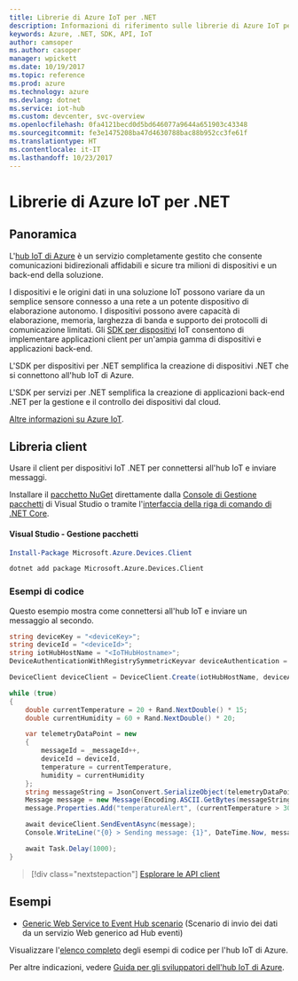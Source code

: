 ```yaml
---
title: Librerie di Azure IoT per .NET
description: Informazioni di riferimento sulle librerie di Azure IoT per .NET
keywords: Azure, .NET, SDK, API, IoT
author: camsoper
ms.author: casoper
manager: wpickett
ms.date: 10/19/2017
ms.topic: reference
ms.prod: azure
ms.technology: azure
ms.devlang: dotnet
ms.service: iot-hub
ms.custom: devcenter, svc-overview
ms.openlocfilehash: 0fa4121becd0d5bd646077a9644a651903c43348
ms.sourcegitcommit: fe3e1475208ba47d4630788bac88b952cc3fe61f
ms.translationtype: HT
ms.contentlocale: it-IT
ms.lasthandoff: 10/23/2017
---
```

# <a name="azure-iot-libraries-for-net"></a>Librerie di Azure IoT per .NET

## <a name="overview"></a>Panoramica

L'[hub IoT di Azure](https://azure.microsoft.com/services/iot-hub/) è un servizio completamente gestito che consente comunicazioni bidirezionali affidabili e sicure tra milioni di dispositivi e un back-end della soluzione.

I dispositivi e le origini dati in una soluzione IoT possono variare da un semplice sensore connesso a una rete a un potente dispositivo di elaborazione autonomo. I dispositivi possono avere capacità di elaborazione, memoria, larghezza di banda e supporto dei protocolli di comunicazione limitati. Gli [SDK per dispositivi](https://docs.microsoft.com/azure/iot-hub/iot-hub-devguide-sdks) IoT consentono di implementare applicazioni client per un'ampia gamma di dispositivi e applicazioni back-end.

L'SDK per dispositivi per .NET semplifica la creazione di dispositivi .NET che si connettono all'hub IoT di Azure.

L'SDK per servizi per .NET semplifica la creazione di applicazioni back-end .NET per la gestione e il controllo dei dispositivi dal cloud.

[Altre informazioni su Azure IoT](https://docs.microsoft.com/azure/iot-hub/).


## <a name="client-library"></a>Libreria client

Usare il client per dispositivi IoT .NET per connettersi all'hub IoT e inviare messaggi.

Installare il [pacchetto NuGet]( https://www.nuget.org/packages/Microsoft.Azure.Devices.Client) direttamente dalla [Console di Gestione pacchetti][PackageManager] di Visual Studio o tramite l'[interfaccia della riga di comando di .NET Core][DotNetCLI].

#### <a name="visual-studio-package-manager"></a>Visual Studio - Gestione pacchetti

```powershell
Install-Package Microsoft.Azure.Devices.Client
```

```bash
dotnet add package Microsoft.Azure.Devices.Client
```
### <a name="code-examples"></a>Esempi di codice 

Questo esempio mostra come connettersi all'hub IoT e inviare un messaggio al secondo.

```csharp
string deviceKey = "<deviceKey>";
string deviceId = "<deviceId>";
string iotHubHostName = "<IoTHubHostname>";
DeviceAuthenticationWithRegistrySymmetricKeyvar deviceAuthentication = new DeviceAuthenticationWithRegistrySymmetricKey(deviceId, deviceKey);

DeviceClient deviceClient = DeviceClient.Create(iotHubHostName, deviceAuthentication, TransportType.Mqtt);

while (true)
{
    double currentTemperature = 20 + Rand.NextDouble() * 15;
    double currentHumidity = 60 + Rand.NextDouble() * 20;

    var telemetryDataPoint = new
    {
        messageId = _messageId++,
        deviceId = deviceId,
        temperature = currentTemperature,
        humidity = currentHumidity
    };
    string messageString = JsonConvert.SerializeObject(telemetryDataPoint);
    Message message = new Message(Encoding.ASCII.GetBytes(messageString));
    message.Properties.Add("temperatureAlert", (currentTemperature > 30) ? "true" : "false");

    await deviceClient.SendEventAsync(message);
    Console.WriteLine("{0} > Sending message: {1}", DateTime.Now, messageString);

    await Task.Delay(1000);
}
```


> [!div class="nextstepaction"]
> [Esplorare le API client](/dotnet/api/overview/azure/iot/client)

## <a name="samples"></a>Esempi

- [Generic Web Service to Event Hub scenario](https://azure.microsoft.com/resources/samples/event-hubs-dotnet-importfromweb/) (Scenario di invio dei dati da un servizio Web generico ad Hub eventi)

Visualizzare l'[elenco completo](https://azure.microsoft.com/resources/samples/?platform=dotnet&service=iot-hub) degli esempi di codice per l'hub IoT di Azure.

Per altre indicazioni, vedere [Guida per gli sviluppatori dell'hub IoT di Azure](https://docs.microsoft.com/azure/iot-hub/iot-hub-devguide).

[PackageManager]: https://docs.microsoft.com/nuget/tools/package-manager-console
[DotNetCLI]: https://docs.microsoft.com/dotnet/core/tools/dotnet-add-package
